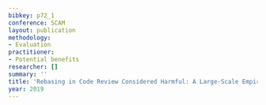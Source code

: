 ```yaml
---
bibkey: p72_1
conference: SCAM
layout: publication
methodology:
- Evaluation
practitioner:
- Potential benefits
researcher: []
summary: ''
title: 'Rebasing in Code Review Considered Harmful: A Large-Scale Empirical Investigation'
year: 2019
---
```

